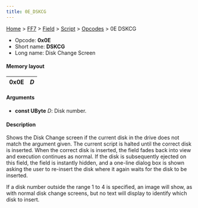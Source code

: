 ```yaml
---
title: 0E_DSKCG
---
```


[Home](../../../../Main_Page.md) > [FF7](../../../../FF7.md) > [Field](../../../Field.md) > [Script](../../Script.md) > [Opcodes](../Opcodes.md) > 0E DSKCG

-   Opcode: **0x0E**
-   Short name: **DSKCG**
-   Long name: Disk Change Screen

#### Memory layout

| 0x0E | *D* |
|------|-----|

#### Arguments

-   **const UByte** *D*: Disk number.

#### Description

Shows the Disk Change screen if the current disk in the drive does not match the argument given. The current script is halted until the correct disk is inserted. When the correct disk is inserted, the field fades back into view and execution continues as normal. If the disk is subsequently ejected on this field, the field is instantly hidden, and a one-line dialog box is shown asking the user to re-insert the disk where it again waits for the disk to be inserted.

If a disk number outside the range 1 to 4 is specified, an image will show, as with normal disk change screens, but no text will display to identify which disk to insert.
